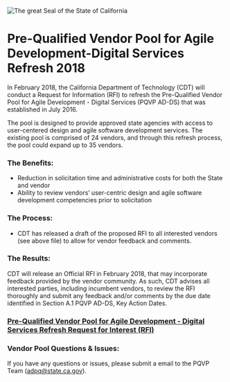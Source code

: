 ![The great Seal of the State of California](GreatSeal.png)
# Pre-Qualified Vendor Pool for Agile Development-Digital Services Refresh 2018

In February 2018, the California Department of Technology (CDT) will conduct a Request for Information (RFI) to refresh the Pre-Qualified Vendor Pool for Agile Development - Digital Services (PQVP AD-DS) that was established in July 2016. 

The pool is designed to provide approved state agencies with access to user-centered design and agile software development services. The existing pool is comprised of 24 vendors, and through this refresh process, the pool could expand up to 35 vendors.  


### The Benefits:
* Reduction in solicitation time and administrative costs for both the State and vendor
* Ability to review vendors’ user-centric design and agile software development competencies prior to solicitation

### The Process:
* CDT has released a draft of the proposed RFI to all interested vendors (see above file) to allow for vendor feedback and comments. 

### The Results:
CDT will release an Official RFI in February 2018, that may incorporate feedback provided by the vendor community.  As such, CDT advises all interested parties, including incumbent vendors, to review the RFI thoroughly and submit any feedback and/or comments by the due date identified in Section A.1 PQVP AD-DS, Key Action Dates.   

### [Pre-Qualified Vendor Pool for Agile Development - Digital Services Refresh Request for Interest (RFI)](https://github.com/DebChu/adpq/blob/master/Pre-Release%20RFI%20CDT-PQVP-0118%20-%20Pre-Qualified%20Vendor%20Pool.pdf)
 
### Vendor Pool Questions & Issues:
If you have any questions or issues, please submit a email to the PQVP Team (adpq@state.ca.gov).
